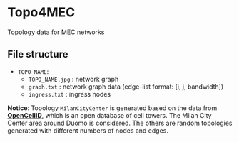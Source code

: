# Topo4MEC
Topology data for MEC networks

## File structure
- `TOPO_NAME`:
    - `TOPO_NAME.jpg` : network graph
    - `graph.txt`     : network graph data (edge-list format: [i, j, bandwidth])
    - `ingress.txt`   : ingress nodes

**Notice**:
Topology `MilanCityCenter` is generated based on the data from [**OpenCellID**](https://www.opencellid.org/), which is an open database of cell towers. The Milan City Center area around Duomo is considered. The others are random topologies generated with different numbers of nodes and edges.
